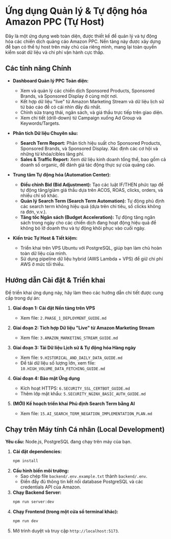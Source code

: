 # Ứng dụng Quản lý & Tự động hóa Amazon PPC (Tự Host)

Đây là một ứng dụng web toàn diện, được thiết kế để quản lý và tự động hóa các chiến dịch quảng cáo Amazon PPC. Nền tảng này được xây dựng để bạn có thể tự host trên máy chủ của riêng mình, mang lại toàn quyền kiểm soát dữ liệu và chi phí vận hành cực thấp.

## Các tính năng Chính

-   **Dashboard Quản lý PPC Toàn diện:**
    -   Xem và quản lý các chiến dịch Sponsored Products, Sponsored Brands, và Sponsored Display ở cùng một nơi.
    -   Kết hợp dữ liệu "live" từ Amazon Marketing Stream và dữ liệu lịch sử từ báo cáo để có cái nhìn đầy đủ nhất.
    -   Chỉnh sửa trạng thái, ngân sách, và giá thầu trực tiếp trên giao diện.
    -   Xem chi tiết (drill-down) từ Campaign xuống Ad Group và Keywords/Targets.

-   **Phân tích Dữ liệu Chuyên sâu:**
    -   **Search Term Report:** Phân tích hiệu suất cho Sponsored Products, Sponsored Brands, và Sponsored Display. Xác định các cơ hội và những từ khóa/cibles lãng phí.
    -   **Sales & Traffic Report:** Xem dữ liệu kinh doanh tổng thể, bao gồm cả doanh số organic, để đánh giá tác động thực sự của quảng cáo.

-   **Trung tâm Tự động hóa (Automation Center):**
    -   **Điều chỉnh Bid (Bid Adjustment):** Tạo các luật IF/THEN phức tạp để tự động tăng/giảm giá thầu dựa trên ACOS, ROAS, clicks, orders, và nhiều chỉ số khác.
    -   **Quản lý Search Term (Search Term Automation):** Tự động phủ định các search term không hiệu quả (dựa trên chi tiêu, số clicks không ra đơn, v.v.).
    -   **Tăng tốc Ngân sách (Budget Acceleration):** Tự động tăng ngân sách trong ngày cho các chiến dịch đang hoạt động hiệu quả để không bỏ lỡ doanh thu và tự động khôi phục vào cuối ngày.

-   **Kiến trúc Tự Host & Tiết kiệm:**
    -   Triển khai trên VPS Ubuntu với PostgreSQL, giúp bạn làm chủ hoàn toàn dữ liệu của mình.
    -   Sử dụng pipeline dữ liệu hybrid (AWS Lambda + VPS) để giữ chi phí AWS ở mức tối thiểu.

## Hướng dẫn Cài đặt & Triển khai

Để triển khai ứng dụng này, hãy làm theo các hướng dẫn chi tiết được cung cấp trong dự án:

1.  **Giai đoạn 1: Cài đặt Nền tảng trên VPS**
    -   Xem file: `2.PHASE_1_DEPLOYMENT_GUIDE.md`

2.  **Giai đoạn 2: Tích hợp Dữ liệu "Live" từ Amazon Marketing Stream**
    -   Xem file: `3.AMAZON_MARKETING_STREAM_GUIDE.md`

3.  **Giai đoạn 3: Tải Dữ liệu Lịch sử & Tự động hóa Hàng ngày**
    -   Xem file: `9.HISTORICAL_AND_DAILY_DATA_GUIDE.md`
    -   Để tải dữ liệu số lượng lớn, xem file: `10.HIGH_VOLUME_DATA_FETCHING_GUIDE.md`

4.  **Giai đoạn 4: Bảo mật Ứng dụng**
    -   Kích hoạt HTTPS: `6.SECURITY_SSL_CERTBOT_GUIDE.md`
    -   Thêm lớp mật khẩu: `5.SECURITY_NGINX_BASIC_AUTH_GUIDE.md`

5.  **(MỚI) Kế hoạch triển khai Phủ định Search Term bằng AI**
    -   Xem file: `15.AI_SEARCH_TERM_NEGATION_IMPLEMENTATION_PLAN.md`

## Chạy trên Máy tính Cá nhân (Local Development)

**Yêu cầu:** Node.js, PostgreSQL đang chạy trên máy của bạn.

1.  **Cài đặt dependencies:**
    ```bash
    npm install
    ```
2.  **Cấu hình biến môi trường:**
    -   Sao chép file `backend/.env.example.txt` thành `backend/.env`.
    -   Điền đầy đủ thông tin kết nối database PostgreSQL và các credentials API của Amazon.
3.  **Chạy Backend Server:**
    ```bash
    npm run server:dev
    ```
4.  **Chạy Frontend (trong một cửa sổ terminal khác):**
    ```bash
    npm run dev
    ```
5.  Mở trình duyệt và truy cập `http://localhost:5173`.